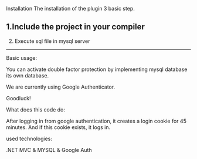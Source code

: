 Installation
The installation of the plugin 3 basic step.


1.Include the project in your compiler
---------------------------------------------
2. Execute sql file in mysql server
---------------------------------------------
Basic usage:

You can activate double factor protection by implementing mysql database its own database.

We are currently using Google Authenticator.

Goodluck!

What does this code do:

After logging in from google authentication, it creates a login cookie for 45 minutes. And if this cookie exists, it logs in.



used technologies:

.NET MVC & MYSQL & Google Auth



